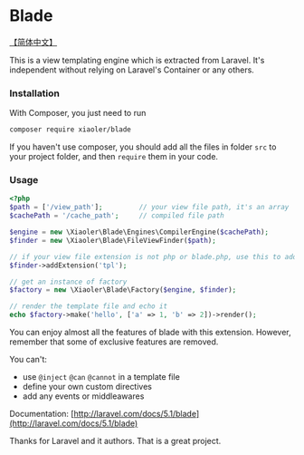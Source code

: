 # Blade

[【简体中文】](https://github.com/XiaoLer/blade/wiki)

This is a view templating engine which is extracted from Laravel. It's independent without relying on Laravel's Container or any others.


### Installation

With Composer, you just need to run

``` sh
composer require xiaoler/blade
```

If you haven't use composer, you should add all the files in folder `src` to your project folder,
and then `require` them in your code.


### Usage

```php
<?php
$path = ['/view_path'];         // your view file path, it's an array
$cachePath = '/cache_path';     // compiled file path

$engine = new \Xiaoler\Blade\Engines\CompilerEngine($cachePath);
$finder = new \Xiaoler\Blade\FileViewFinder($path);

// if your view file extension is not php or blade.php, use this to add it
$finder->addExtension('tpl');

// get an instance of factory
$factory = new \Xiaoler\Blade\Factory($engine, $finder);

// render the template file and echo it
echo $factory->make('hello', ['a' => 1, 'b' => 2])->render();
```

You can enjoy almost all the features of blade with this extension.
However, remember that some of exclusive features are removed.

You can't:

- use `@inject` `@can` `@cannot` in a template file
- define your own custom directives
- add any events or middleawares

Documentation: [http://laravel.com/docs/5.1/blade](http://laravel.com/docs/5.1/blade)

Thanks for Laravel and it authors. That is a great project.
